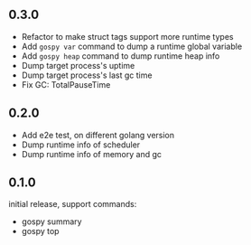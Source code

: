 ## 0.3.0

- Refactor to make struct tags support more runtime types
- Add `gospy var` command to dump a runtime global variable
- Add `gospy heap` command to dump runtime heap info
- Dump target process's uptime
- Dump target process's last gc time
- Fix GC: TotalPauseTime

## 0.2.0

- Add e2e test, on different golang version
- Dump runtime info of scheduler
- Dump runtime info of memory and gc

## 0.1.0

initial release, support commands:

- gospy summary
- gospy top
